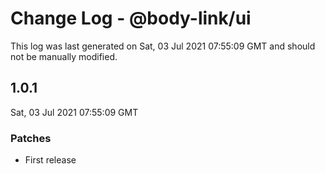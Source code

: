 # Change Log - @body-link/ui

This log was last generated on Sat, 03 Jul 2021 07:55:09 GMT and should not be manually modified.

## 1.0.1
Sat, 03 Jul 2021 07:55:09 GMT

### Patches

- First release

